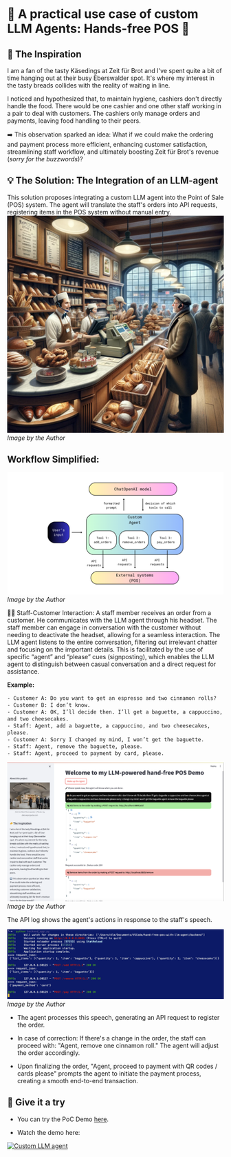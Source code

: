 # 🥖 A practical use case of custom LLM Agents: Hands-free POS 🚀


## 🧀 The Inspiration
I am a fan of the tasty Käsedings at Zeit für Brot and I've spent quite a bit of time hanging out at their busy Eberswalder spot. It's where my interest in the tasty breads collides with the reality of waiting in line.

I noticed and hypothesized that, to maintain hygiene, cashiers don't directly handle the food. There would be one cashier and one other staff working in a pair to deal with customers. The cashiers only manage orders and payments, leaving food handling to their peers.

➡️ This observation sparked an idea: What if we could make the ordering and payment process more efficient, enhancing customer satisfaction, streamlining staff workflow, and ultimately boosting Zeit für Brot's revenue (_sorry for the buzzwords_)?

## 💡 The Solution: The Integration of an LLM-agent
This solution proposes integrating a custom LLM agent into the Point of Sale (POS) system. The agent will translate the staff's orders into API requests, registering items in the POS system without manual entry.
![Bakery Illustration](img/bakery.png)
_Image by the Author_

## Workflow Simplified:

![LLM Agent Architecture](img/custom_llm_agent.png)
_Image by the Author_

👩‍💼 Staff-Customer Interaction: A staff member receives an order from a customer. He communicates with the LLM agent through his headset. The staff member can engage in conversation with the customer without needing to deactivate the headset, allowing for a seamless interaction. The LLM agent listens to the entire conversation, filtering out irrelevant chatter and focusing on the important details. This is facilitated by the use of specific “agent” and “please” cues (signposting), which enables the LLM agent to distinguish between casual conversation and a direct request for assistance.

**Example:**
```
- Customer A: Do you want to get an espresso and two cinnamon rolls?
- Customer B: I don’t know.
- Customer A: OK, I’ll decide then. I’ll get a baguette, a cappuccino, and two cheesecakes.
- Staff: Agent, add a baguette, a cappuccino, and two cheesecakes, please.
- Customer A: Sorry I changed my mind, I won’t get the baguette.
- Staff: Agent, remove the baguette, please.
- Staff: Agent, proceed to payment by card, please.
```

![Example 2](img/example_2.png)
_Image by the Author_

The API log shows the agent's actions in response to the staff's speech.

![API log](img/api_log.png)
_Image by the Author_

- The agent processes this speech, generating an API request to register the order.

- In case of correction: If there's a change in the order, the staff can proceed with: "Agent, remove one cinnamon roll." The agent will adjust the order accordingly.

- Upon finalizing the order, "Agent, proceed to payment with QR codes / cards please" prompts the agent to initiate the payment process, creating a smooth end-to-end transaction.

## 🚀 Give it a try
- You can try the PoC Demo [here](http://18.199.129.28:8002/).

- Watch the demo here:

[![Custom LLM agent](https://img.youtube.com/vi/4dHBJDix9Is/0.jpg)](https://www.youtube.com/watch?v=4dHBJDix9Is "Click to watch the video")
